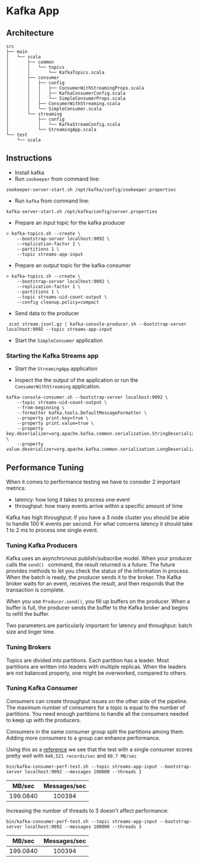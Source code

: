 # Kafka App

## Architecture

```$xslt
src
├── main
│   └── scala
│       ├── common
│       │   └── topics
│       │       └── KafkaTopics.scala
│       ├── consumer
│       │   ├── config
│       │   │   ├── ConsumerWithStreamingProps.scala
│       │   │   ├── KafkaConsumerConfig.scala
│       │   │   └── SimpleConsumerProps.scala
│       │   ├── ConsumerWithStreaming.scala
│       │   └── SimpleConsumer.scala
│       └── streaming
│           ├── config
│           │   └── KafkaStreamConfig.scala
│           └── StreamingApp.scala
└── test
    └── scala

```

## Instructions

- Install kafka
- Run `zookeeper` from command line:

```$xslt
zookeeper-server-start.sh /opt/kafka/config/zookeeper.properties
```

- Run `kafka` from command line:

```$xslt
kafka-server-start.sh /opt/kafka/config/server.properties
```

- Prepare an input topic for the kafka producer

```$xslt
> kafka-topics.sh --create \
    --bootstrap-server localhost:9092 \
    --replication-factor 1 \
    --partitions 1 \
    --topic streams-app-input
```

- Prepare an output topic for the kafka consumer

```$xslt
> kafka-topics.sh --create \
    --bootstrap-server localhost:9092 \
    --replication-factor 1 \
    --partitions 1 \
    --topic streams-uid-count-output \
    --config cleanup.policy=compact
```

- Send data to the producer
```$xslt
 zcat stream.jsonl.gz | kafka-console-producer.sh --bootstrap-server localhost:9092 --topic streams-app-input
```

- Start the `SimpleConsumer` application

### Starting the Kafka Streams app

- Start the `StreamingApp` application

- Inspect the the output of the application or run the `ConsumerWithStreaming` application.
```$xslt
kafka-console-consumer.sh --bootstrap-server localhost:9092 \
    --topic streams-uid-count-output \
    --from-beginning \
    --formatter kafka.tools.DefaultMessageFormatter \
    --property print.key=true \
    --property print.value=true \
    --property key.deserializer=org.apache.kafka.common.serialization.StringDeserializer \
    --property value.deserializer=org.apache.kafka.common.serialization.LongDeserializer
```

## Performance Tuning

When it comes to performance testing we have to consider 2 important metrics:

- latency: how long it takes to process one event
- throughput: how many events arrive within a specific amount of time

Kafka has high throughput: if you have a 3 node cluster you should be able to handle 100 K events per second.
For what concerns latency it should take 1 to 2 ms to process one single event.

### Tuning Kafka Producers

Kafka uses an asynchronous publish/subscribe model. When your producer calls the `send() ` command, the result returned 
is a future. The future provides methods to let you check the status of the information in process. When the batch is 
ready, the producer sends it to the broker. The Kafka broker waits for an event, receives the result, and then responds 
that the transaction is complete.

When you use `Producer.send()`, you fill up buffers on the producer. When a buffer is full, the producer sends the
buffer to the Kafka broker and begins to refill the buffer.

Two parameters are particularly important for latency and throughput: batch size and linger time.

### Tuning Brokers

Topics are divided into partitions. Each partition has a leader. Most partitions are written into leaders with multiple 
replicas. When the leaders are not balanced properly, one might be overworked, compared to others.

### Tuning Kafka Consumer

Consumers can create throughput issues on the other side of the pipeline. The maximum number of consumers for a topic 
is equal to the number of partitions. You need enough partitions to handle all the consumers needed to keep up with the 
producers.

Consumers in the same consumer group split the partitions among them. Adding more consumers to a group can enhance 
performance. 

Using this as a [reference](https://engineering.linkedin.com/kafka/benchmarking-apache-kafka-2-million-writes-second-three-cheap-machines)
we see that the test with a single consumer scores pretty well with `940,521 records/sec` and `89.7 MB/sec`

```$xslt
bin/kafka-consumer-perf-test.sh --topic streams-app-input --bootstrap-server localhost:9092 --messages 100000 --threads 1
```

| MB/sec        | Messages/sec   |
| :-------------: |:-------------:|
| 199.0840      | 100394 |

Increasing the number of threads to 3 doesn't affect performance:
```$xslt
bin/kafka-consumer-perf-test.sh --topic streams-app-input --bootstrap-server localhost:9092 --messages 100000 --threads 3
```
| MB/sec        | Messages/sec   |
| :-------------: |:-------------:|
| 199.0840      | 100394 |